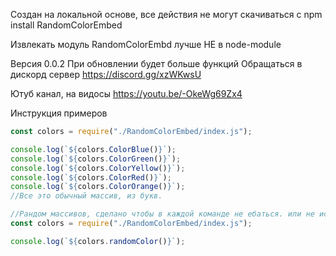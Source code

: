 Создан на локальной основе, все действия не могут скачиваться с npm install RandomColorEmbed

Извлекать модуль RandomColorEmbd лучше НЕ в node-module

Версия 0.0.2
При обновлении будет больше функций
Обращаться в дискорд сервер
https://discord.gg/xzWKwsU

Ютуб канал, на видосы
https://youtu.be/-OkeWg69Zx4

Инструкция примеров

```js
const colors = require("./RandomColorEmbed/index.js");

console.log(`${colors.ColorBlue()}`);
console.log(`${colors.ColorGreen()}`);
console.log(`${colors.ColorYellow()}`);
console.log(`${colors.ColorRed()}`);
console.log(`${colors.ColorOrange()}`);
//Все это обычный массив, из букв.
```
```js
//Рандом массивов, сделано чтобы в каждой команде не ебаться. или не использовать глобалку
const colors = require("./RandomColorEmbed/index.js");

console.log(`${colors.randomColor()}`);
```
